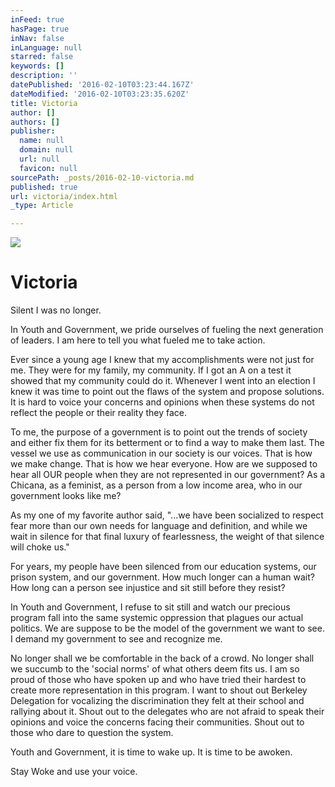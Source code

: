 ```yaml
---
inFeed: true
hasPage: true
inNav: false
inLanguage: null
starred: false
keywords: []
description: ''
datePublished: '2016-02-10T03:23:44.167Z'
dateModified: '2016-02-10T03:23:35.620Z'
title: Victoria
author: []
authors: []
publisher:
  name: null
  domain: null
  url: null
  favicon: null
sourcePath: _posts/2016-02-10-victoria.md
published: true
url: victoria/index.html
_type: Article

---
```

![](https://the-grid-user-content.s3-us-west-2.amazonaws.com/892a98f2-d2aa-4000-9bb6-bb985a1d3eae.jpg)

# Victoria

Silent I was no longer.

In Youth and Government, we pride ourselves of fueling the next generation of leaders. I am here to tell you what fueled me to take action.

Ever since a young age I knew that my accomplishments were not just for me. They were for my family, my community. If I got an A on a test it showed that my community could do it. Whenever I went into an election I knew it was time to point out the flaws of the system and propose solutions. It is hard to voice your concerns and opinions when these systems do not reflect the people or their reality they face.

To me, the purpose of a government is to point out the trends of society and either fix them for its betterment or to find a way to make them last. The vessel we use as communication in our society is our voices. That is how we make change. That is how we hear everyone. How are we supposed to hear all OUR people when they are not represented in our government? As a Chicana, as a feminist, as a person from a low income area, who in our government looks like me?

As my one of my favorite author said, "...we have been socialized to respect fear more than our own needs for language and definition, and while we wait in silence for that final luxury of fearlessness, the weight of that silence will choke us."

For years, my people have been silenced from our education systems, our prison system, and our government. How much longer can a human wait? How long can a person see injustice and sit still before they resist?

In Youth and Government, I refuse to sit still and watch our precious program fall into the same systemic oppression that plagues our actual politics. We are suppose to be the model of the government we want to see. I demand my government to see and recognize me.

No longer shall we be comfortable in the back of a crowd. No longer shall we succumb to the 'social norms' of what others deem fits us. I am so proud of those who have spoken up and who have tried their hardest to create more representation in this program. I want to shout out Berkeley Delegation for vocalizing the discrimination they felt at their school and rallying about it. Shout out to the delegates who are not afraid to speak their opinions and voice the concerns facing their communities. Shout out to those who dare to question the system.

Youth and Government, it is time to wake up. It is time to be awoken.

Stay Woke and use your voice.